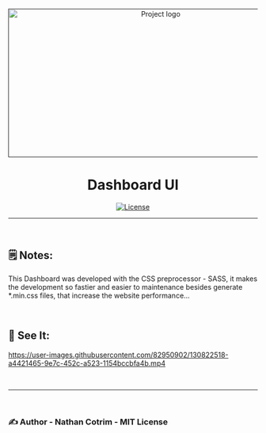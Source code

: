 <p align="center">
  <a href="" rel="noopener">
 <img src="http://imspgroup.com/sites/all/themes/iflexion/images/vis-frontend-1.png" alt="Project logo" width="600px" height="300px"></a>
</p>

<h1 align="center">Dashboard UI</h1>

<div align="center">

[![License](https://img.shields.io/badge/license-MIT-blue.svg)](/LICENSE)

</div> 

---

<br>

<h2> 🗒️ Notes:</h2>

<p>This Dashboard was developed with the CSS preprocessor - SASS, it makes the development so fastier and easier to maintenance besides generate *.min.css files, that increase the website performance...</p>

<br>

## 👀 See It:

https://user-images.githubusercontent.com/82950902/130822518-a4421465-9e7c-452c-a523-1154bccbfa4b.mp4

<br>
<hr>
<br>

### ✍️ Author - <a name = "author">Nathan Cotrim - MIT License</a>

